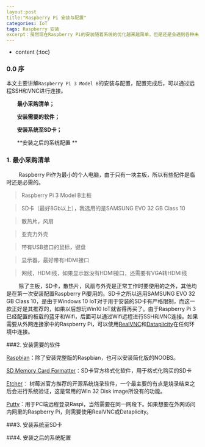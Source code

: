 ```yaml
---
layout:post
title:"Raspberry Pi 安装与配置"
categories: IoT
tags: Raspberry 安装 
excerpt：虽然现在Raspberry Pi的安装随着系统的优化越来越简单，但是还是会遇到各种未知的问题。本文仅就我遇到的问题做个总结笔记。 
---
```


* content
{:toc}

### 0.0 序
本文主要讲解`Raspberry Pi 3 Model B`的安装与配置，配置完成后，可以通过远程SSH和VNC进行连接。

&emsp;&emsp;**最小采购清单；**

&emsp;&emsp;**安装需要的软件；**

&emsp;&emsp;**安装系统至SD卡；**

&emsp;&emsp;**安装之后的系统配置 **

### 1. 最小采购清单

&emsp;&emsp; Raspberry Pi作为最小的个人电脑，由于只有一块主板，所以有些配件是临时还是必需的。
> Raspberry Pi 3 Model B主板

> SD卡（最好8Gb以上），我选用的是SAMSUNG EVO 32 GB Class 10

> 散热片，风扇

> 亚克力外壳

> 带有USB接口的鼠标，键盘

> 显示器，最好带有HDMI接口

> 网线，HDMI线，如果显示器没有HDMI接口，还需要有VGA转HDMI线

&emsp;&emsp; 除了主板，SD卡，散热片，风扇与外壳是正常工作时要使用的之外，其他均是在第一次安装配置Raspberry Pi要用的。SD卡之所以选用SAMSUNG EVO 32 GB Class 10，是由于Windows 10 IoT对于用于安装的SD卡有严格限制，而这一款正好是其推荐的，如果以后想玩Win10 IoT就省得再买了。由于Raspberry Pi 3已经配置的板载的蓝牙和Wifi，后面可以通过Wifi远程进行SSH和VNC连接。如果需要从外网连接家中的Raspberry Pi，可以使用[RealVNC](https://www.realvnc.com/en/download/viewer/)和[Dataplicity](https://www.dataplicity.com)在任何环境中连接。

###2. 安装需要的软件

[Raspbian](https://www.raspberrypi.org/downloads/)：除了安装完整版的Raspbian，也可以安装简化版的NOOBS。

[SD Memory Card Formatter](https://www.sdcard.org/downloads/index.html)：SD卡官方格式化软件，用于格式化购买的SD卡

[Etcher](https://etcher.io/)： 树莓派官方推荐的开源系统烧录软件，一个最主要的有点是烧录结束之后会进行系统验证，这是常用的Win 32 Disk image所没有的功能。

[Putty](http://www.putty.org/)：用于PC端远程登录Raspi，当然需要在同一网段下。如果想要在外网访问内网里的Raspberry Pi，则需要使用RealVNC或Dataplicity。

###3. 安装系统至SD卡

###4. 安装之后的系统配置

